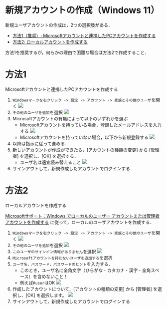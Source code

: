 # 新規アカウントの作成（Windows 11）

新規ユーザアカウントの作成は，2つの選択肢がある．

- [方法1（推奨）: Microsoftアカウントと連携したPCアカウントを作成する](win11_add_account.md#方法1)
- [方法2: ローカルアカウントを作成する](win11_add_account.md#方法2)


方法1を推奨するが，何らかの理由で困難な場合は方法2で作成すること．


# 方法1

Microsoftアカウントと連携したPCアカウントを作成する

1. `Windowsマークを右クリック -> 設定 -> アカウント -> 家族とその他のユーザ`を開く
    ![](./figs_win11/add_user1.png?raw=true)
2. `その他のユーザを追加`を選択
    ![](./figs_win11/add_user2.png?raw=true)
3. Microsoftアカウントの有無によって以下のいずれかを選ぶ
    - Microsoftアカウントを持っている場合，登録したメールアドレスを入力する
        ![](./figs_win11/add_user3_exist.png?raw=true)
    - Microsoftアカウントを持っていない場合，以下から新規登録する
        ![](./figs_win11/add_user3.png?raw=true)
4. 以降は指示に従って進める．
5. 新しいアカウントが作成ができたら，[アカウントの種類の変更] から [管理者] を選択し、[OK] を選択する．
    - ユーザ名は適宜読み替えること
    ![](./figs_win11/add_user5.png?raw=true)
6. サインアウトして，新規作成したアカウントでログインする


# 方法2

ローカルアカウントを作成する

[Microsoftサポート：Windows でローカルのユーザー アカウントまたは管理者アカウントを作成する](https://support.microsoft.com/ja-jp/windows/windows-でローカルのユーザー-アカウントまたは管理者アカウントを作成する-20de74e0-ac7f-3502-a866-32915af2a34d)
に従って，ローカルのユーザアカウントを作成する．

1. `Windowsマークを右クリック -> 設定 -> アカウント -> 家族とその他のユーザ`を開く
    ![](./figs_win11/add_user1.png?raw=true)
2. `その他のユーザを追加`を選択
    ![](./figs_win11/add_user2.png?raw=true)
3. `このユーザのサインイン情報がありません`を選択
    ![](./figs_win11/add_user3.png?raw=true)
4. `Microsoftアカウントを持たないユーザを追加する`を選択
5. `ユーザ名，パスワード，パスワードのヒント`を入力する．
    - このとき，ユーザ名に全角文字（ひらがな・カタカナ・漢字・全角スペース）を含めないこと！
    - 例えば`Ruser`はOK
    ![](./figs_win11/add_user4.png?raw=true)
6. 作成したアカウントについて，[アカウントの種類の変更] から [管理者] を選択し、[OK] を選択します。
    ![](./figs_win11/add_user5.png?raw=true)
7. サインアウトして，新規作成したアカウントでログインする
